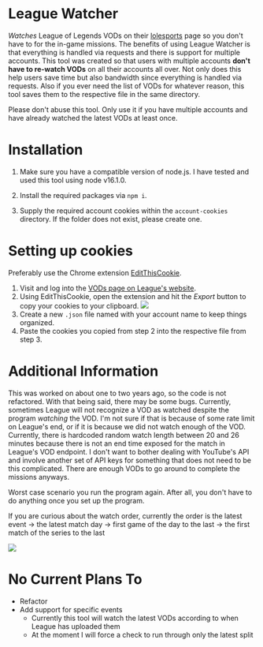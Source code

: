 # League Watcher

_Watches_ League of Legends VODs on their [lolesports](https://lolesports.com/vods/) page so you don't have to for the in-game missions. The benefits of using League Watcher is that everything is handled via requests and there is support for multiple accounts. This tool was created so that users with multiple accounts **don't have to re-watch VODs** on all their accounts all over. Not only does this help users save time but also bandwidth since everything is handled via requests. Also if you ever need the list of VODs for whatever reason, this tool saves them to the respective file in the same directory.

Please don't abuse this tool. Only use it if you have multiple accounts and have already watched the latest VODs at least once.

# Installation

1. Make sure you have a compatible version of node.js. I have tested and used this tool using node v16.1.0.

2. Install the required packages via `npm i`.

3. Supply the required account cookies within the `account-cookies` directory. If the folder does not exist, please create one.

# Setting up cookies

Preferably use the Chrome extension [EditThisCookie](https://chrome.google.com/webstore/detail/editthiscookie/fngmhnnpilhplaeedifhccceomclgfbg).

1. Visit and log into the [VODs page on League's website]([lolesports](https://lolesports.com/vods/)).
2. Using EditThisCookie, open the extension and hit the _Export_ button to copy your cookies to your clipboard.
	![](https://i.imgur.com/QveOZ04.png)
3. Create a new `.json` file named with your account name to keep things organized.
4. Paste the cookies you copied from step 2 into the respective file from step 3.

# Additional Information

This was worked on about one to two years ago, so the code is not refactored. With that being said, there may be some bugs. Currently, sometimes League will not recognize a VOD as watched despite the program _watching_ the VOD. I'm not sure if that is because of some rate limit on League's end, or if it is because we did not watch enough of the VOD. Currently, there is hardcoded random watch length between 20 and 26 minutes because there is not an end time exposed for the match in League's VOD endpoint. I don't want to bother dealing with YouTube's API and involve another set of API keys for something that does not need to be this complicated. There are enough VODs to go around to complete the missions anyways.

Worst case scenario you run the program again. After all, you don't have to do anything once you set up the program.

If you are curious about the watch order, currently the order is the latest event -> the latest match day -> first game of the day to the last -> the first match of the series to the last

![](https://i.imgur.com/uvTcPBD.png)

# No Current Plans To

- Refactor
- Add support for specific events
	- Currently this tool will watch the latest VODs according to when League has uploaded them
	- At the moment I will force a check to run through only the latest split